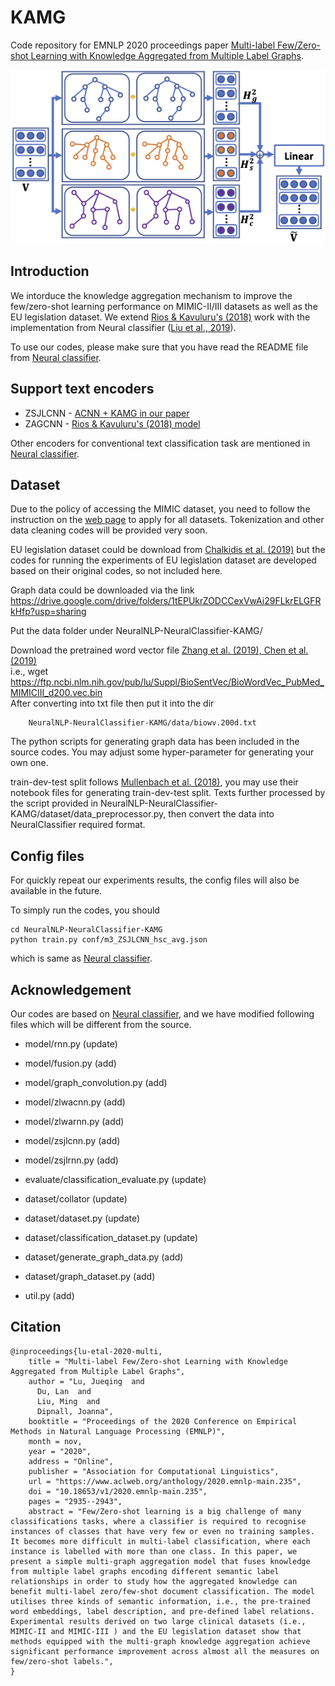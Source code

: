 # KAMG

Code repository for EMNLP 2020 proceedings paper [Multi-label Few/Zero-shot Learning with Knowledge Aggregated from Multiple Label Graphs](https://www.aclweb.org/anthology/2020.emnlp-main.235/).

![KAMG](readme/kamg.png)


## Introduction 

We intorduce the knowledge aggregation mechanism to improve the few/zero-shot learning performance on MIMIC-II/III datasets as well as the EU legislation dataset.
We extend [Rios & Kavuluru's (2018)](https://www.aclweb.org/anthology/D18-1352/) work with the implementation from Neural classifier ([Liu et al., 2019](https://github.com/Tencent/NeuralNLP-NeuralClassifier)).

To use our codes, please make sure that you have read the README file from [Neural classifier](https://github.com/Tencent/NeuralNLP-NeuralClassifier).

## Support text encoders

* ZSJLCNN - [ACNN + KAMG in our paper](https://www.aclweb.org/anthology/2020.emnlp-main.235/)
* ZAGCNN - [Rios & Kavuluru's (2018) model](https://www.aclweb.org/anthology/D18-1352/)

Other encoders for conventional text classification task are mentioned in [Neural classifier](https://github.com/Tencent/NeuralNLP-NeuralClassifier).

## Dataset

Due to the policy of accessing the MIMIC dataset, you need to follow the instruction on the [web page](https://mimic.physionet.org/gettingstarted/access/) to apply for all datasets.
Tokenization and other data cleaning codes will be provided very soon.

EU legislation dataset could be download from [Chalkidis et al. (2019)](https://github.com/iliaschalkidis/lmtc-eurlex57k)
but the codes for running the experiments of EU legislation dataset are developed based on their original codes, so not included here.

Graph data could be downloaded via the link https://drive.google.com/drive/folders/1tEPUkrZODCCexVwAi29FLkrELGFRkHfp?usp=sharing

Put the data folder under NeuralNLP-NeuralClassifier-KAMG/

Download the pretrained word vector file [Zhang et al. (2019), Chen et al. (2019)](https://github.com/ncbi-nlp/BioSentVec) <br /> 
i.e., wget https://ftp.ncbi.nlm.nih.gov/pub/lu/Suppl/BioSentVec/BioWordVec_PubMed_MIMICIII_d200.vec.bin <br />
After converting into txt file then put it into the dir<br />
```
    NeuralNLP-NeuralClassifier-KAMG/data/biowv.200d.txt
```
The python scripts for generating graph data has been included in the source codes. You may adjust some hyper-parameter for generating your own one.

train-dev-test split follows [Mullenbach et al. (2018)](https://github.com/jamesmullenbach/caml-mimic), 
you may use their notebook files for generating train-dev-test split.
Texts further processed by the script provided in NeuralNLP-NeuralClassifier-KAMG/dataset/data_preprocessor.py,
then convert the data into NeuralClassifier required format.


## Config files

For quickly repeat our experiments results, the config files will also be available in the future.

To simply run the codes, you should 

```
cd NeuralNLP-NeuralClassifier-KAMG
python train.py conf/m3_ZSJLCNN_hsc_avg.json
```

which is same as [Neural classifier](https://github.com/Tencent/NeuralNLP-NeuralClassifier).

## Acknowledgement

Our codes are based on [Neural classifier](https://github.com/Tencent/NeuralNLP-NeuralClassifier), and
we have modified following files which will be different from the source.

* model/rnn.py                           (update)
* model/fusion.py                        (add)
* model/graph_convolution.py             (add)
* model/zlwacnn.py                       (add)
* model/zlwarnn.py                       (add)
* model/zsjlcnn.py                       (add)
* model/zsjlrnn.py                       (add)

* evaluate/classification_evaluate.py    (update)
* dataset/collator                       (update)
* dataset/dataset.py                     (update)
* dataset/classification_dataset.py      (update)
* dataset/generate_graph_data.py         (add)
* dataset/graph_dataset.py               (add)
* util.py                                (add)

## Citation
```
@inproceedings{lu-etal-2020-multi,
    title = "Multi-label Few/Zero-shot Learning with Knowledge Aggregated from Multiple Label Graphs",
    author = "Lu, Jueqing  and
      Du, Lan  and
      Liu, Ming  and
      Dipnall, Joanna",
    booktitle = "Proceedings of the 2020 Conference on Empirical Methods in Natural Language Processing (EMNLP)",
    month = nov,
    year = "2020",
    address = "Online",
    publisher = "Association for Computational Linguistics",
    url = "https://www.aclweb.org/anthology/2020.emnlp-main.235",
    doi = "10.18653/v1/2020.emnlp-main.235",
    pages = "2935--2943",
    abstract = "Few/Zero-shot learning is a big challenge of many classifications tasks, where a classifier is required to recognise instances of classes that have very few or even no training samples. It becomes more difficult in multi-label classification, where each instance is labelled with more than one class. In this paper, we present a simple multi-graph aggregation model that fuses knowledge from multiple label graphs encoding different semantic label relationships in order to study how the aggregated knowledge can benefit multi-label zero/few-shot document classification. The model utilises three kinds of semantic information, i.e., the pre-trained word embeddings, label description, and pre-defined label relations. Experimental results derived on two large clinical datasets (i.e., MIMIC-II and MIMIC-III ) and the EU legislation dataset show that methods equipped with the multi-graph knowledge aggregation achieve significant performance improvement across almost all the measures on few/zero-shot labels.",
}
```
